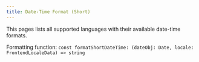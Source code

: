 ```yaml
---
title: Date-Time Format (Short)
---
```


This pages lists all supported languages with their available date-time formats.

Formatting function: `const formatShortDateTime: (dateObj: Date, locale: FrontendLocaleData) => string`
